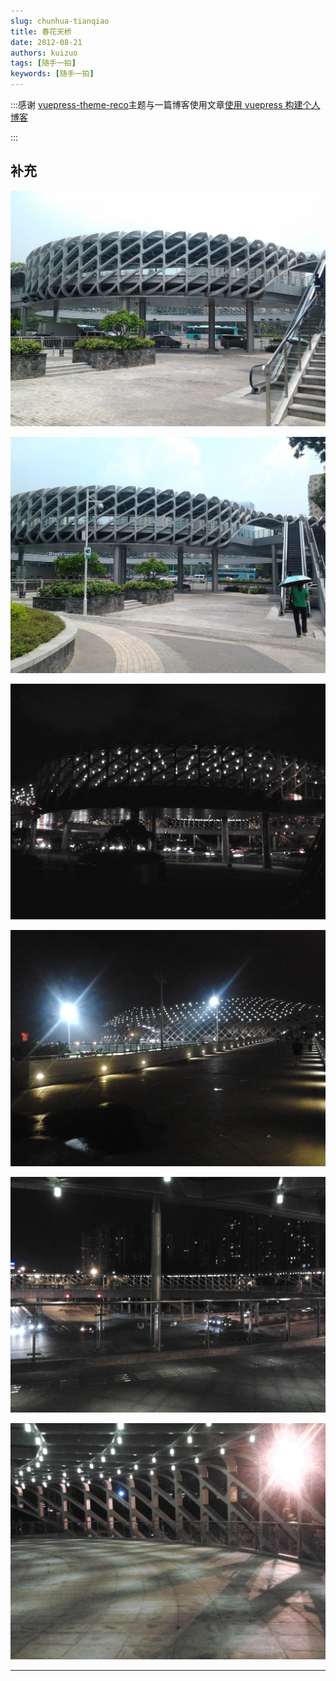 ```yaml
---
slug: chunhua-tianqiao
title: 春花天桥
date: 2012-08-21
authors: kuizuo
tags: [随手一拍]
keywords: [随手一拍]
---
```

:::感谢 [vuepress-theme-reco](https://vuepress-theme-reco.recoluan.com/)主题与一篇博客使用文章[使用 vuepress 构建个人博客](https://lookroot.cn/views/article/vuepress.html#reco%E4%B8%BB%E9%A2%98)

:::


## 补充

![1710512373664](image/春花天桥/1710512373664.png)

![1710512394012](image/春花天桥/1710512394012.png)

![1710512403228](image/春花天桥/1710512403228.png)

![1710512411080](image/春花天桥/1710512411080.png)

![1710512416570](image/春花天桥/1710512416570.png)

![1710512421357](image/春花天桥/1710512421357.png)

---
